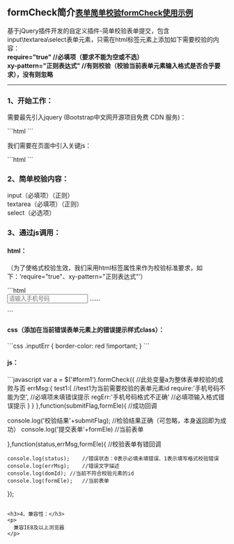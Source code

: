 <h2>formCheck简介<a href="http://www.shdnfw.com/plugin/formCheck/demo.html"><small>表单简单校验formCheck使用示例</small></a></h2>
<p>基于jQuery插件开发的自定义插件-简单校验表单提交，包含input\textarea\select表单元素，只需在html标签元素上添加如下需要校验的内容：<br/>
<strong>require="true"	//必填项（要求不能为空或不选）</strong><br/>
<strong>xy-pattern="正则表达式"	//有则校验（校验当前表单元素输入格式是否合乎要求），没有则忽略</strong>
</p>

<hr/>

<h3>1、开始工作：</h3>
<p>
  需要最先引入jquery (Bootstrap中文网开源项目免费 CDN 服务)：
</p>
```html
<script type="text/javascript" src="//cdn.bootcss.com/jquery/1.9.1/jquery.min.js"></script>
```
<p>
  我们需要在页面中引入关键js：
</p>
```html
<script type="text/javascript" src="....../storage.js"></script>
```

<h3>2、简单校验内容：</h3>
<p>
  input（必填项）（正则） <br/>
  textarea（必填项）（正则） <br/>
  select（必选项）
</p>

<h3>3、通过js调用：</h3>
<h4>html：</h4>
<p>
  （为了使格式校验生效，我们采用html标签属性来作为校验标准要求，如下：‘require="true"、xy-pattern="正则表达式"’）
</p>
```html
<form id="form1">
	<input id="test1" type="text" require="true" xy-pattern="/^(13[0-9]|15[012356789]|17[678]|18[0-9]|14[57])[0-9]{8}$/" placeholder="请输入手机号码" />
    ......
</form>
```

<h4>css（添加在当前错误表单元素上的错误提示样式class）：</h4>
```css
.inputErr {
border-color: red !important;
}
```

<h4>js：</h4>
```javascript
var a = $('#form1').formCheck({		//此处变量a为整体表单校验的成败与否
errMsg:{
    test1:{		//test1为当前需要校验的表单元素id
      require:'手机号码不能为空',		//必填项未填错误提示
      regErr:'手机号码格式不正确'	//必填项输入格式错误提示
    }
}
},function(submitFlag,formEle){
  //成功回调

  console.log('校验结果'+submitFlag);	//检验结果正确（可忽略，本身返回即为成功）
  console.log('提交表单'+formEle)		//当前表单

},function(status,errMsg,formEle){
  //校验表单有错回调

    console.log(status);	//错误状态：0表示必填未填错误、1表示填写格式校验错误
    console.log(errMsg);	//错误文字描述
    console.log(domId);	//当前不符合校验元素的id
    console.log(formEle);	//当前表单
});
```

<h3>4、兼容性：</h3>
<p>
  兼容IE8及以上浏览器
</p>
